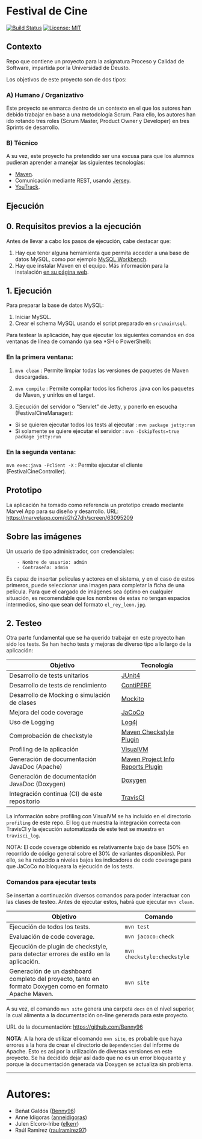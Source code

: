 # Festival de Cine

[![Build Status](https://travis-ci.com/raulramirez97/Festival-de-Cine-Calidad-Software.svg?branch=master)](https://travis-ci.com/raulramirez97/Festival-de-Cine-Calidad-Software/)
[![License: MIT](https://img.shields.io/badge/License-MIT-yellow.svg)](https://opensource.org/licenses/MIT)

## Contexto

Repo que contiene un proyecto para la asignatura Proceso y Calidad de Software, impartida por la Universidad de Deusto.

Los objetivos de este proyecto son de dos tipos:

### A) Humano / Organizativo

Este proyecto se enmarca dentro de un contexto en el que los autores han debido trabajar en base a una metodología Scrum.
Para ello, los autores han ido rotando tres roles (Scrum Master, Product Owner y Developer) en tres Sprints de 
desarrollo.

### B) Técnico

A su vez, este proyecto ha pretendido ser una excusa para que los alumnos pudieran aprender a manejar las siguientes
tecnologías:

- [Maven](https://maven.apache.org/ "Landing page de Maven").
- Comunicación mediante REST, usando [Jersey](https://eclipse-ee4j.github.io/jersey/ "Documentación de Jersey").
- [YouTrack](https://www.jetbrains.com/youtrack/ "Landing page de YouTrack, producto de JetBrains").

## Ejecución

## 0. Requisitos previos a la ejecución

Antes de llevar a cabo los pasos de ejecución, cabe destacar que:

1. Hay que tener alguna herramienta que permita acceder a una base de datos MySQL, como por ejemplo 
[MySQL Workbench](https://www.mysql.com/products/workbench/ "Landing page de MySQL Workbench").
2. Hay que instalar Maven en el equipo. Más información para la instalación 
[en su página web](https://maven.apache.org/install.html "URL de ayuda para instalar Maven").

## 1. Ejecución

Para preparar la base de datos MySQL:

1. Iniciar MySQL.
2. Crear el schema MySQL usando el script preparado en `src\main\sql`.

Para testear la aplicación, hay que ejecutar los siguientes comandos en dos ventanas de línea de comando 
(ya sea *SH o PowerShell):

### En la primera ventana:
1. `mvn clean` : Permite limpiar todas las versiones de paquetes de Maven descargadas.
2. `mvn compile` : Permite compilar todos los ficheros .java con los paquetes de Maven, y unirlos en el target.

3. Ejecución del servidor o "Servlet" de Jetty, y ponerlo en escucha (FestivalCineManager):
- Si se quieren ejecutar todos los tests al ejecutar : `mvn package jetty:run`
- Si solamente se quiere ejecutar el servidor : `mvn -DskipTests=true package jetty:run`

### En la segunda ventana:
`mvn exec:java -Pclient -X` : Permite ejecutar el cliente (FestivalCineController).

## Prototipo

La aplicación ha tomado como referencia un prototipo creado mediante Marvel App para su diseño y desarrollo. 
URL: https://marvelapp.com/d2h27dh/screen/63095209

## Sobre las imágenes

Un usuario de tipo administrador, con credenciales:

```
    - Nombre de usuario: admin
    - Contraseña: admin
```

Es capaz de insertar películas y actores en el sistema, y en el caso de estos primeros, puede seleccionar una imagen
para completar la ficha de una película. Para que el cargado de imágenes sea óptimo en cualquier situación, es 
recomendable que los nombres de estas no tengan espacios intermedios, sino que sean del formato `el_rey_leon.jpg`.

## 2. Testeo

Otra parte fundamental que se ha querido trabajar en este proyecto han sido los tests. Se han hecho tests y mejoras
de diverso tipo a lo largo de la aplicación:

| Objetivo | Tecnología |
| --- | --- |
| Desarrollo de tests unitarios | [JUnit4](https://junit.org/junit4/) |
| Desarrollo de tests de rendimiento | [ContiPERF](https://mvnrepository.com/artifact/org.databene/contiperf) |
| Desarrollo de Mocking o simulación de clases | [Mockito](https://site.mockito.org/) |
| Mejora del code coverage | [JaCoCo](https://www.eclemma.org/jacoco/) |
| Uso de Logging | [Log4j](https://logging.apache.org/log4j/2.x/) |
| Comprobación de checkstyle | [Maven Checkstyle Plugin](https://maven.apache.org/plugins/maven-checkstyle-plugin/) |
| Profiling de la aplicación | [VisualVM](https://visualvm.github.io/) |
| Generación de documentación JavaDoc (Apache) | [Maven Project Info Reports Plugin](https://maven.apache.org/plugins/maven-project-info-reports-plugin/) |
| Generación de documentación JavaDoc (Doxygen) | [Doxygen](http://www.doxygen.nl/) |
| Integración continua (CI) de este repositorio | [TravisCI](https://travis-ci.org/) |

La información sobre profiling con VisualVM se ha incluido en el directorio `profiling` de este repo. El log que muestra 
la integración correcta con TravisCI y la ejecución automatizada de este test se muestra en `travisci_log`.

NOTA: El code coverage obtenido es relativamente bajo de base (50% en recorrido de código general sobre el 30% de 
variantes disponibles). Por ello, se ha reducido a niveles bajos los indicadores de code coverage para que JaCoCo no 
bloqueara la ejecución de los tests.

### Comandos para ejecutar tests

Se insertan a continuación diversos comandos para poder interactuar con las clases de testeo. Antes de ejecutar estos,
habrá que ejecutar `mvn clean`.

| Objetivo | Comando |
| --- | --- |
| Ejecución de todos los tests. | ```mvn test``` |
| Evaluación de code coverage. | ```mvn jacoco:check``` |
| Ejecución de plugin de checkstyle, para detectar errores de estilo en la aplicación. | ```mvn checkstyle:checkstyle``` |
| Generación de un dashboard completo del proyecto, tanto en formato Doxygen como en formato Apache Maven. | ```mvn site``` |

A su vez, el comando ```mvn site``` genera una carpeta ```docs``` en el nivel superior, la cual alimenta a la
documentación on-line generada para este proyecto.

URL de la documentación: https://github.com/Benny96

<b>NOTA</b>: A la hora de utilizar el comando `mvn site`, es probable que haya errores a la hora de crear el directorio de
`Dependencies` del informe de Apache. Esto es así por la utilización de diversas versiones en este proyecto. 
Se ha decidido dejar así dado que no es un error bloqueante y porque la documentación generada vía Doxygen se actualiza 
sin problema.
_____

# Autores:

- Beñat Galdós ([Benny96](https://github.com/Benny96 "Perfil de GitHub de Beñat Galdós"))
- Anne Idigoras ([anneidigoras](https://github.com/anneidigoras "Perfil de GitHub de Anne Idigoras"))
- Julen Elcoro-Iribe ([elkerr](https://github.com/Elkerr "Perfil de GitHub de Julen Elcoro-Iribe"))
- Raúl Ramirez ([raulramirez97](https://github.com/raulramirez97 "Perfil de GitHub de Raúl Ramirez"))
